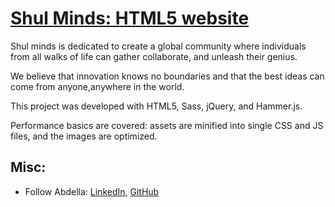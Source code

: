 # [Shul Minds: HTML5 website](https://www.linkedin.com/in/abdella-munir-4674b4247)


Shul minds is dedicated to create a global community where individuals from all walks of life can gather collaborate, and unleash their genius.  

 We believe that innovation knows no boundaries and that the best ideas can come from anyone,anywhere in the world.  

This project was developed with HTML5, Sass, jQuery, and Hammer.js.

Performance basics are covered: assets are minified into single CSS and JS files, and the images are optimized.


## Misc:

* Follow Abdella: [LinkedIn](https://www.linkedin.com/in/abdella-munir-4674b4247), [GitHub](https://github.com/Satorusvessel)
